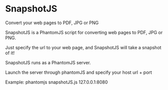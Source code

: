 SnapshotJS
==========

Convert your web pages to PDF, JPG or PNG

SnapshotJS is a PhantomJS script for converting web pages to PDF, JPG or PNG.


Just specify the url to your web page, and SnapshotJS will take a snapshot of it!

SnapshotJS runs as a PhantomJS server. 

Launch the server through phantomJS and specify your host url + port


Example:
phantomjs snapshotJS.js 127.0.0.1:8080
